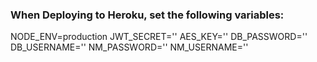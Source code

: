 ### When Deploying to Heroku, set the following variables: 
NODE_ENV=production
JWT_SECRET=''
AES_KEY=''
DB_PASSWORD=''
DB_USERNAME=''
NM_PASSWORD=''
NM_USERNAME=''
